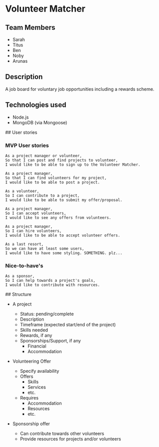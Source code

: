 # Volunteer Matcher

## Team Members
* Sarah
* Titus
* Ben
* Noby
* Arunas

## Description
A job board for voluntary job opportunities including a rewards scheme.

## Technologies used
* Node.js
* MongoDB (via Mongoose)


## User stories

### MVP User stories
```
As a project manager or volunteer,
So that I can post and find projects to volunteer,
I would like to be able to sign up to the Volunteer Matcher.

As a project manager,
So that I can find volunteers for my project,
I would like to be able to post a project.

As a volunteer,
So I can contribute to a project,
I would like to be able to submit my offer/proposal.

As a project manager,
So I can accept volunteers,
I would like to see any offers from volunteers.

As a project manager,
So I can hire volunteers,
I would like to be able to accept volunteer offers.

As a last resort,
So we can have at least some users,
I would like to have some styling. SOMETHING. plz...
```

### Nice-to-have's
```
As a sponsor,
So I can help towards a project's goals,
I would like to contribute with resources.
```

## Structure

* A project
  * Status: pending/complete
  * Description
  * Timeframe (expected start/end of the project)
  * Skills needed
  * Rewards, if any
  * Sponsorships/Support, if any
    * Financial
    * Accommodation

* Volunteering Offer
  * Specify availability
  * Offers
    * Skills
    * Services
    * etc.
  * Requires
    * Accommodation
    * Resources
    * etc.

* Sponsorship offer
  * Can contribute towards other volunteers
  * Provide resources for projects and/or volunteers
